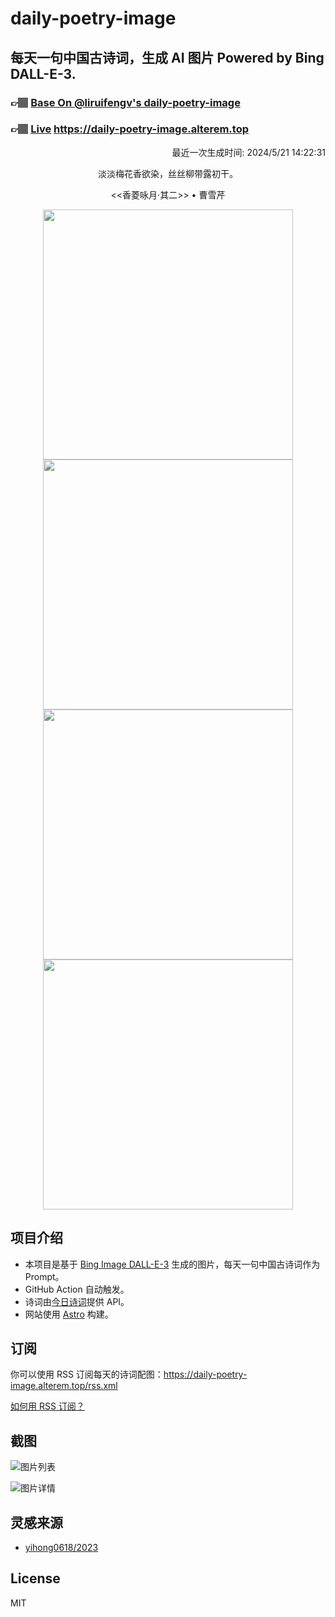 
# daily-poetry-image

## 每天一句中国古诗词，生成 AI 图片 Powered by Bing DALL-E-3.

### 👉🏽 [Base On @liruifengv's daily-poetry-image](https://github.com/liruifengv/daily-poetry-image)

### 👉🏽 [Live](https://daily-poetry-image.alterem.top/) https://daily-poetry-image.alterem.top

<p align="right">
  最近一次生成时间: 2024/5/21 14:22:31
</p>
<p align="center">
淡淡梅花香欲染，丝丝柳带露初干。
</p>
<p align="center">
<<香菱咏月·其二>> • 曹雪芹
</p>
<p align="center">
<img src="https://tse1.mm.bing.net/th/id/OIG1.bLiMU_HwtHsut5j8532j" height="400" width="400" />
<img src="https://tse4.mm.bing.net/th/id/OIG1.0XV6GRYRVsFUQpzv9Ap4" height="400" width="400" />
<img src="https://tse2.mm.bing.net/th/id/OIG1.aCPKP9Uh6Gda0ssyDXov" height="400" width="400" />
<img src="https://tse2.mm.bing.net/th/id/OIG1.dBeDpyryrnU.wz8oD2nU" height="400" width="400" />
</p>

## 项目介绍

-   本项目是基于 [Bing Image DALL-E-3](https://www.bing.com/images/create) 生成的图片，每天一句中国古诗词作为 Prompt。
-   GitHub Action 自动触发。
-   诗词由[今日诗词](https://www.jinrishici.com/)提供 API。
-   网站使用 [Astro](https://astro.build) 构建。

## 订阅

你可以使用 RSS 订阅每天的诗词配图：https://daily-poetry-image.alterem.top/rss.xml

[如何用 RSS 订阅？](https://zhuanlan.zhihu.com/p/55026716)

## 截图

![图片列表](./screenshots/Snipaste_2023-12-28_21-00-26.png)

![图片详情](./screenshots/Snipaste_2023-12-28_21-00-53.png)

## 灵感来源

-   [yihong0618/2023](https://github.com/yihong0618/2023)

## License

MIT
